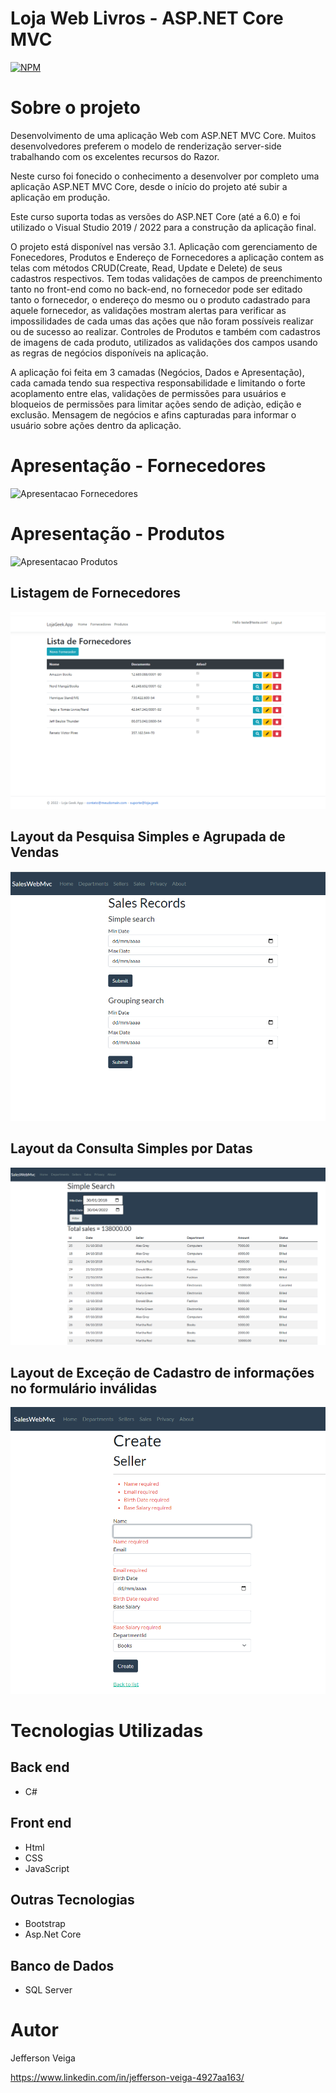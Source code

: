 # Loja Web Livros - ASP.NET Core MVC 
[![NPM](https://img.shields.io/github/license/jehveiga/workshop-asp-net-core-mvc)](https://github.com/jehveiga/loja-web-asp.net-core/blob/main/LICENCE)

# Sobre o projeto

Desenvolvimento de uma aplicação Web com ASP.NET MVC Core. Muitos desenvolvedores preferem o modelo de renderização server-side trabalhando com os excelentes recursos do Razor.

Neste curso foi fonecido o conhecimento a desenvolver por completo uma aplicação ASP.NET MVC Core, desde o início do projeto até subir a aplicação em produção.

Este curso suporta todas as versões do ASP.NET Core (até a 6.0) e foi utilizado o Visual Studio 2019 / 2022 para a construção da aplicação final.

O projeto está disponível nas versão 3.1. Aplicação com gerenciamento de Fonecedores, Produtos e Endereço de Fornecedores a aplicação contem as telas com métodos CRUD(Create, Read, Update e Delete) de seus cadastros respectivos.
Tem todas validações de campos de preenchimento tanto no front-end como no back-end, no fornecedor pode ser editado tanto o fornecedor, o endereço do mesmo ou o produto cadastrado para aquele fornecedor, as validações mostram alertas para verificar as impossilidades de cada umas das ações que não foram possíveis realizar ou de sucesso ao realizar. Controles de Produtos e também com cadastros de imagens de cada produto, utilizados as validações dos campos usando as regras de negócios disponíveis na aplicação.

A aplicação foi feita em 3 camadas (Negócios, Dados e Apresentação), cada camada tendo sua respectiva responsabilidade e limitando o forte acoplamento entre elas, validações de permissões para usuários e bloqueios de permissões para limitar ações sendo de adiçào, edição e exclusão.
Mensagem de negócios e afins capturadas para informar o usuário sobre ações dentro da aplicação.

# Apresentação - Fornecedores

![Apresentacao Fornecedores](https://github.com/jehveiga/loja-web-asp.net-core/blob/main/assets/Apresentacao_Fornecedor.gif)

# Apresentação - Produtos

![Apresentacao Produtos](https://github.com/jehveiga/loja-web-asp.net-core/blob/main/assets/Apresentacao_Produtos.gif)

## Listagem de Fornecedores

![Lista de Fornecedores](https://github.com/jehveiga/loja-web-asp.net-core/blob/main/assets/Lista_Fornecedores.png)

## Layout da Pesquisa Simples e Agrupada de Vendas

![Tipos de Pesquisa de Vendas](https://github.com/jehveiga/workshop-asp-net-core-mvc/blob/master/assets/SalesRecords.png)

## Layout da Consulta Simples por Datas

![Pesquisa Simples por Data Inicial e Final](https://github.com/jehveiga/workshop-asp-net-core-mvc/blob/master/assets/SalesSimpleSearch.png)

## Layout de Exceção de Cadastro de informações no formulário inválidas

![Cadastro Exceção Formulário](https://github.com/jehveiga/workshop-asp-net-core-mvc/blob/master/assets/ExceptionCreate.png)

# Tecnologias Utilizadas

## Back end

- C#

## Front end

- Html
- CSS
- JavaScript

## Outras Tecnologias

- Bootstrap
- Asp.Net Core

## Banco de Dados

- SQL Server

# Autor 

Jefferson Veiga

https://www.linkedin.com/in/jefferson-veiga-4927aa163/
